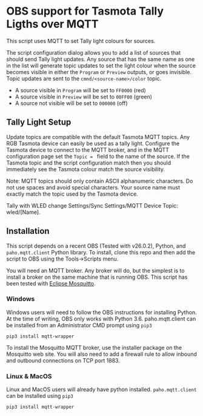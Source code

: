 OBS support for Tasmota Tally Ligths over MQTT
==============================================

This script uses MQTT to set Tally light colours for sources.

The script configuration dialog allows you to add a list of sources that
should send Tally light updates.
Any source that has the same name as one in the list will generate topic
updates to set the light colour when the source becomes visible in either the
`Program` or `Preview` outputs, or goes invisible.
Topic updates are sent to the `cmnd/<source-name>/color` topic.

- A source visible in `Program` will be set to `FF0000` (red)
- A source visible in `Preview` will be set to `00FF00` (green)
- A source not visible will be set to `000000` (off)

Tally Light Setup
-----------------

Update topics are compatible with the default Tasmota MQTT topics.
Any RGB Tasmota device can easily be used as a tally light.
Configure the Tasmota device to connect to the MQTT broker, and in the MQTT
configuration page set the `Topic = ` field to the name of the source.
If the Tasmota topic and the script configuration match then you should
immediately see the Tasmota colour match the source visibility.

Note: MQTT topics should only contain ASCII alphanumeric characters.
Do not use spaces and avoid special characters.
Your source name must exactly match the topic used by the Tasmota device.

Tally with WLED change Settings/Sync Settings/MQTT Device Topic: wled/[Name].

Installation
------------

This script depends on a recent OBS (Tested with v26.0.2), Python,
and `paho.mqtt.client` Python library.
To install, clone this repo and then add the script to OBS using the Tools->Scripts menu.

You will need an MQTT broker. Any broker will do, but the simplest is to install a
broker on the same machine that is running OBS.
This script has been tested with [Eclipse Mosquitto](https://mosquitto.org/download).

### Windows

Windows users will need to follow the OBS instructions for installing Python.
At the time of writing, OBS only works with Python 3.6.
paho.mqtt.client can be installed from an Administrator CMD prompt using `pip3`

```
pip3 install mqtt-wrapper
```

To install the Mosquitto MQTT broker, use the installer package on the
Mosquitto web site.
You will also need to add a firewall rule to allow inbound and outbound
connections on TCP port 1883.

### Linux & MacOS

Linux and MacOS users will already have python installed. `paho.mqtt.client` can be installed using `pip3`

```
pip3 install mqtt-wrapper
```
